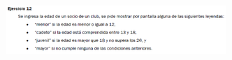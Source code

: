 ![](https://github.com/Alexix87/practicaLogica/blob/master/ejerciciosIniciales/ejercicio_12/ejercicio_12.png)